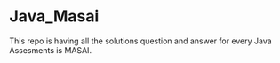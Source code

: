 # Java_Masai
This repo is having all the solutions question and answer for every Java Assesments is MASAI.
